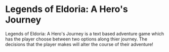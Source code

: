 # Legends of Eldoria: A Hero's Journey

Legends of Eldoria: A Hero's Journey is a text based adventure game which has the player choose between two options along thier journey. The decisions that the player makes will alter the course of their adventure! 

